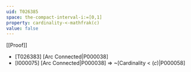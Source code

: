 ```yaml
---
uid: T026385
space: the-compact-interval-i:=[0,1]
property: cardinality-<-mathfrak(c)
value: false
---
```

[[Proof]]

* [T026383] [Arc Connected|P000038]
* [I000075] [Arc Connected|P000038] => ~[Cardinality < $\mathfrak(c)$|P000058]

